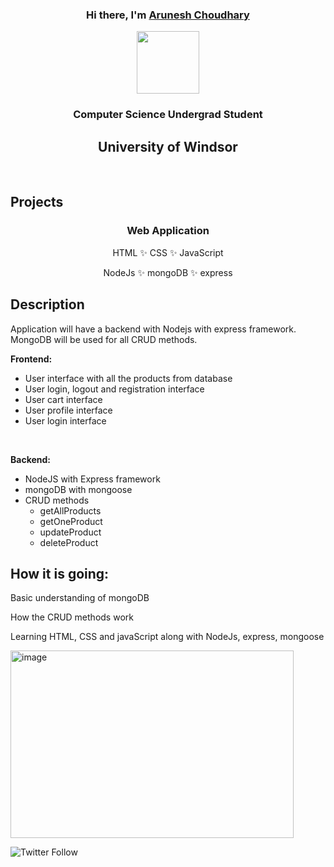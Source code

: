 
<!---
arun-esh/arun-esh is a ✨ special ✨ repository because its `README.md` (this file) appears on your GitHub profile.
You can click the Preview link to take a look at your changes.
--->
<!-- 
<h3 align="center">
Hi there, <img src="https://raw.githubusercontent.com/MartinHeinz/MartinHeinz/master/wave.gif" width="20px" height="80px"> I'm <a href="https://arun-esh.github.io/" target="_blank" rel="noreferrer">Arunesh Choudhary</a> 
</h3> -->

<h3 align="center">
Hi there, I'm <a href="https://arun-esh.github.io/" target="_blank" rel="noreferrer">Arunesh Choudhary</a> 
</h3>



<p align="center">
  <a href="https://arun-esh@github.io/" target="_blank" rel="noreferrer"><img src="https://avatars.githubusercontent.com/u/59122465?s=400&u=ed20b0991055abaeb8a23244f02944e319370414&v=4" width=100px, height=100px,alt="my banner"></a>
</p>


<h3 align="center">
Computer Science Undergrad Student 
</h3> 
<h2 align="center" >
University of Windsor
</h2>
<br>
<h2>Projects</h2>
<h3 align="center">Web Application</h3>
<p align="center">HTML ✨ CSS ✨ JavaScript</p>
<p align="center">NodeJs ✨ mongoDB ✨ express</p>

<h2>Description</h2>
<p>
Application will have a backend with Nodejs with express framework. MongoDB will be used for all CRUD methods.
</p>
<p>
  <strong>Frontend: </strong>
  <ul>
    <li>
      User interface with all the products from database</li>
    <li>
  User login, logout and registration interface</li>
      <li>
  User cart interface</li>
        <li>
  User profile interface</li>
          <li>
  User login interface</li>
    </ul>
</p>
<br>

<p>
  <strong>Backend: </strong>
  <ul>
    <li>NodeJS with Express framework</li>
    <li>mongoDB with mongoose</li>
    <li>CRUD methods
      <ul>
        <li>getAllProducts</li>
        <li>getOneProduct</li>
        <li>updateProduct</li>
        <li>deleteProduct</li>
      </ul>
    </li>
   </ul>
</p>

<h2>How it is going:</h2>

<p>Basic understanding of mongoDB</p>
<p>How the CRUD methods work</p>
<p>Learning HTML, CSS and javaScript along with NodeJs, express, mongoose </p>

<img width="453" height="300" alt="image" src="https://user-images.githubusercontent.com/59122465/176482270-988df869-a718-42b2-beeb-dfaf3c88081f.png">




![Twitter Follow](https://img.shields.io/twitter/follow/arun3sh?style=social)
<!-- ## 📈 GitHub Stats 

[![Arunesh's github stats](https://github-readme-stats.vercel.app/api?username=arun-esh&count_private=true&show_icons=true&include_all_commits=true&theme=merko)](https://github.com/arun-esh)

[![Top Langs](https://github-readme-stats.vercel.app/api/top-langs/?username=arun-esh&layout=compact&theme=merko)](https://github.com/arun-esh)

 -->
